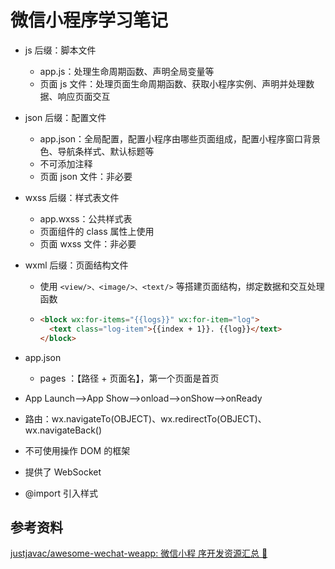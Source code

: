 # 微信小程序学习笔记

- js 后缀：脚本文件

  - app.js：处理生命周期函数、声明全局变量等
  - 页面 js 文件：处理页面生命周期函数、获取小程序实例、声明并处理数据、响应页面交互

- json 后缀：配置文件

  - app.json：全局配置，配置小程序由哪些页面组成，配置小程序窗口背景色、导航条样式、默认标题等
  - 不可添加注释
  - 页面 json 文件：非必要

- wxss 后缀：样式表文件

  - app.wxss：公共样式表
  - 页面组件的 class 属性上使用
  - 页面 wxss 文件：非必要

- wxml 后缀：页面结构文件

  - 使用 `<view/>、<image/>、<text/>` 等搭建页面结构，绑定数据和交互处理函数

  - ```html
    <block wx:for-items="{{logs}}" wx:for-item="log">
      <text class="log-item">{{index + 1}}. {{log}}</text> 
    </block>
    ```

- app.json

  - pages ：【路径 + 页面名】，第一个页面是首页

- App Launch-->App Show-->onload-->onShow-->onReady

- 路由：wx.navigateTo(OBJECT)、wx.redirectTo(OBJECT)、wx.navigateBack()

- 不可使用操作 DOM 的框架

- 提供了 WebSocket

- @import 引入样式



## 参考资料

[justjavac/awesome-wechat-weapp: 微信小程	序开发资源汇总 :100:](https://github.com/justjavac/awesome-wechat-weapp)